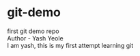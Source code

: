 # git-demo
first git demo repo
<br>
Author - Yash Yeole
<br>
I am yash, this is my first attempt learning git

